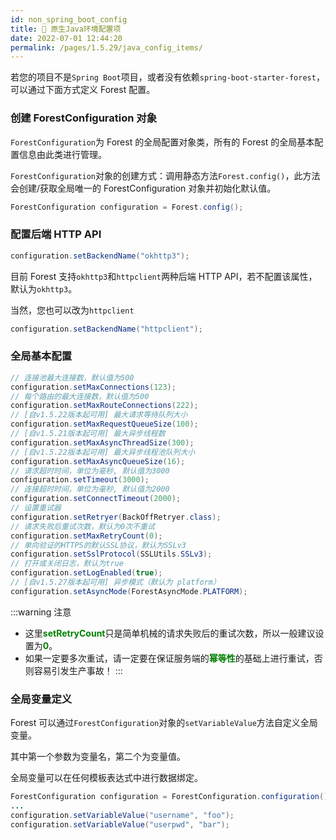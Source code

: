 ```yaml
---
id: non_spring_boot_config
title: 🎒 原生Java环境配置项
date: 2022-07-01 12:44:20
permalink: /pages/1.5.29/java_config_items/
---
```


若您的项目不是`Spring Boot`项目，或者没有依赖`spring-boot-starter-forest`，可以通过下面方式定义 Forest 配置。

### 创建 ForestConfiguration 对象

`ForestConfiguration`为 Forest 的全局配置对象类，所有的 Forest 的全局基本配置信息由此类进行管理。

`ForestConfiguration`对象的创建方式：调用静态方法`Forest.config()`，此方法会创建/获取全局唯一的 ForestConfiguration 对象并初始化默认值。

```java
ForestConfiguration configuration = Forest.config();
```

### 配置后端 HTTP API

```java
configuration.setBackendName("okhttp3");
```

目前 Forest 支持`okhttp3`和`httpclient`两种后端 HTTP API，若不配置该属性，默认为`okhttp3`。

当然，您也可以改为`httpclient`

```java
configuration.setBackendName("httpclient");
```

### 全局基本配置

```java
// 连接池最大连接数，默认值为500
configuration.setMaxConnections(123);
// 每个路由的最大连接数，默认值为500
configuration.setMaxRouteConnections(222);
// [自v1.5.22版本起可用] 最大请求等待队列大小
configuration.setMaxRequestQueueSize(100);
// [自v1.5.21版本起可用] 最大异步线程数
configuration.setMaxAsyncThreadSize(300);
// [自v1.5.22版本起可用] 最大异步线程池队列大小
configuration.setMaxAsyncQueueSize(16);
// 请求超时时间，单位为毫秒, 默认值为3000
configuration.setTimeout(3000);
// 连接超时时间，单位为毫秒, 默认值为2000
configuration.setConnectTimeout(2000);
// 设置重试器
configuration.setRetryer(BackOffRetryer.class);
// 请求失败后重试次数，默认为0次不重试
configuration.setMaxRetryCount(0);
// 单向验证的HTTPS的默认SSL协议，默认为SSLv3
configuration.setSslProtocol(SSLUtils.SSLv3);
// 打开或关闭日志，默认为true
configuration.setLogEnabled(true);
// [自v1.5.27版本起可用] 异步模式（默认为 platform）
configuration.setAsyncMode(ForestAsyncMode.PLATFORM);
```

:::warning 注意
* 这里<font color="green"><b>setRetryCount</b></font>只是简单机械的请求失败后的重试次数，所以一般建议设置为<font color="green"><b>0</b></font>。
* 如果一定要多次重试，请一定要在保证服务端的<font color="green"><b>幂等性</b></font>的基础上进行重试，否则容易引发生产事故！
:::


### 全局变量定义

Forest 可以通过`ForestConfiguration`对象的`setVariableValue`方法自定义全局变量。

其中第一个参数为变量名，第二个为变量值。

全局变量可以在任何模板表达式中进行数据绑定。

```java
ForestConfiguration configuration = ForestConfiguration.configuration();
...
configuration.setVariableValue("username", "foo");
configuration.setVariableValue("userpwd", "bar");
```
